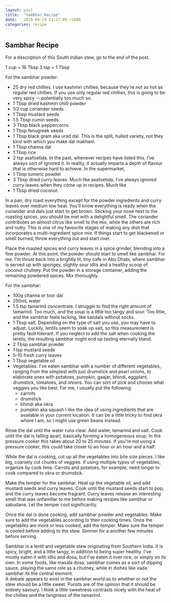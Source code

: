 ```yaml
---
layout: post
title:  "Sambhar Recipe"
date:   2019-04-19 11:17:00 +1000
categories: recipe
---
```


## Sambhar Recipe

For a description of this South Indian stew, go to the end of the post.

1 cup = 16 Tbsp
3 tsp = 1 Tbsp

For the sambhar powder:

- 25 dry red chillies. I use kashmiri chillies, because they're not as hot
as regular red chillies. If you use only regular red chillies, this is going
to be very spicy -- potentially too much so.
- 1 Tbsp dried kashmiri chilli powder
- 1/2 cup coriander seeds
- 1 Tbsp mustard seeds
- 1.5 Tbsp cumin seeds
- 3 Tbsp black peppercorns
- 1 Tbsp fenugreek seeds
- 1 Tbsp black gram aka urad dal. This is the split, hulled variety, not they
kind with which you make dal makhani.
- 1 Tbsp channa dal
- 1 Tbsp rice
- 2 tsp asafoetida. In the past, whenever recipes have listed this, I've always
sort of ignored it. In reality, it actually imparts a depth of flavour that is
otherwise hard to achieve. In the supermarket,
- 1 Tbsp tumeric powder
- 3 Tbsp dried curry leaves. Much like asafoetida, I've always ignored curry
leaves when they come up in recipes. Much like
- 1 Tbsp dried coconut.

In a pan, dry roast everything except for the powder ingredients and curry leaves over medium
low heat. You'll know everything is ready when the coriander and dals just
start to get brown. Sticking your nose next to the roasting spices, you should
be met with a delightful smell. The coriander contributes an almost citrus like
smell to the mix, while the others are rich and nutty. This is one of my
favourite stages of making any dish that incorporates a multi-ingredient spice
mix. If things start to get blackened or smell burned, throw everything out and start over.  

Place the roasted spices and curry leaves in a spice grinder, blending into a
fine powder. At this point, the powder should start to smell like sambhar.
For me, I'm thrust back into a brightly lit, tiny cafe in Abu Dhabi, where
sambhar is served up with spongey, slightly sour idlis and a healthy scoop of
coconut chutney. Put the powder in a storage container, adding the remaining
powdered spices. Mix thoroughly.


For the sambhar:

- 100g channa or toor dal
- 250mL water
- 1.5 tsp tamarind concentrate. I struggle to find the right amount of tamarind.
Too much, and the soup is a little too tangy and sour. Too little, and the
sambhar feels lacking, like sandals without socks.
- 1 Tbsp salt. Depending on the type of salt you use, you may have to adjust.
Luckily, lentils seem to soak up salt, so this measurement is pretty fault
tolerant. If you neglect to add the salt when cooking the lentils, the resulting
sambhar might end up tasting eternally bland.
- 2 Tbsp sambhar powder
- 1 tsp mustard seeds
- 5-10 fresh curry leaves
- 1 Tbsp vegetable oil
- Vegetables. I've eaten sambhar with a number of different vegetables, ranging
from the simplest with just drumstick and pearl onions, to elaborate ones with
potatoes, pumpkin, gaajar, bhindi, eggplant, drumstick, tomatoes, and onions.
You can sort of pick and choose what veggies you like best. For me, I usually
put the following:
  - carrots
  - drumstick
  - bhindi aka okra
  - pumpkin aka squash
I like the idea of using ingredients that are available in your current
location. It can be a little tricky to find okra where I am, so I might
use green beans instead.

Rinse the dal until the water runs clear. Add water, tamarind and salt. Cook
until the dal is falling apart, basically forming a homogeneous soup. In the
pressure cooker this takes about 20 to 25 minutes. If you're not using a
pressure cooker, this could take closer to an hour or an hour and a half.

While the dal is cooking, cut up all the vegetables into bite size pieces. I
like big, coarsely cut chunks of veggies. If using multiple types of vegetables,
organize by cook time. Carrots and potatoes, for example, need longer to cook
compared to okra or drumstick.

Make the temper for the sambhar. Heat up the vegetable oil, and add mustard seeds
and curry leaves. Cook until the mustard seeds start to pop, and the curry leaves
become fragrant. Curry leaves release an interesting smell that was unfamiliar
to me before making recipes like sambhar or sabudana. Let the temper cool
significantly.

Once the dal is done cooking, add sambhar powder and vegetables. Make sure
to add the vegetables according to their cooking times. Once the vegetables
are more or less cooked, add the temper. Make sure the temper is cooled before
adding to the stew. Simmer for a another few minutes before serving.

Sambhar is a lentil and vegetable stew originating from Southern India. It is spicy, bright,
and a little tangy, in addition to being super healthy. I've mostly eaten it
with idlis and dosa, but I've eaten it over rice, or simply on its own. In
some foods, like masala dosa, sambhar comes as a sort of dipping sauce, playing the same role as a chutney,
while in dishes like vada sambhar its the central element.  
A debate appears to exist in the sambhar world as to whether or not the stew
should be a little sweet. Purists are of the opinion that it should be entirely
savoury. I think a little sweetness contrasts nicely with the heat of the
chillies and the tanginess of the tamarind.
